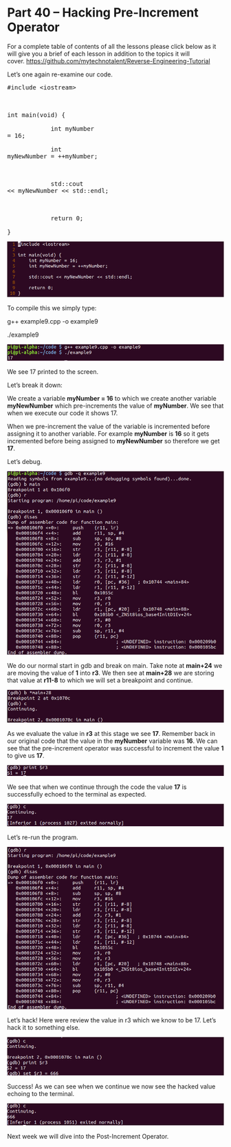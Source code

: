 # Part 40 – Hacking Pre-Increment Operator

For a complete table of contents of all the lessons please click below as it will give you a brief of each lesson in addition to the topics it will cover.&nbsp;https://github.com/mytechnotalent/Reverse-Engineering-Tutorial

Let’s one again re-examine our code.

<pre spellcheck="false">#include &lt;iostream&gt;

&nbsp;

int main(void) {

&nbsp;&nbsp;&nbsp;&nbsp;&nbsp;&nbsp;&nbsp;&nbsp;&nbsp;&nbsp;&nbsp; int myNumber
= 16;

&nbsp;&nbsp;&nbsp;&nbsp;&nbsp;&nbsp;&nbsp;&nbsp;&nbsp;&nbsp;&nbsp; int
myNewNumber = ++myNumber;

&nbsp;

&nbsp;&nbsp;&nbsp;&nbsp;&nbsp;&nbsp;&nbsp;&nbsp;&nbsp;&nbsp;&nbsp; std::cout
&lt;&lt; myNewNumber &lt;&lt; std::endl;

&nbsp;

&nbsp;&nbsp;&nbsp;&nbsp;&nbsp;&nbsp;&nbsp;&nbsp;&nbsp;&nbsp;&nbsp; return 0;

}
</pre>

<div class="slate-resizable-image-embed slate-image-embed__resize-full-width"><img src="/imgs/1527247718232.jpg"/></div>

To compile this we simply type:

g++ example9.cpp -o example9

./example9

<div class="slate-resizable-image-embed slate-image-embed__resize-full-width"><img src="/imgs/1527247743089.jpg"/></div>

  

We see 17 printed to the screen.

Let’s break it down:

We create a variable __myNumber = 16__ to which we create another variable __myNewNumber__ which pre-increments the value of __myNumber__.&nbsp;We see that when we execute our code it shows 17.

When we pre-increment the value of the variable is incremented before assigning it to another variable.&nbsp;For example __myNumber__ is __16__ so it gets incremented before being assigned to __myNewNumber__ so therefore we get __17__.

Let’s debug.

<div class="slate-resizable-image-embed slate-image-embed__resize-full-width"><img src="/imgs/1527247841094.jpg"/></div>

We do our normal start in gdb and break on main.&nbsp;Take note at __main+24__ we are moving the value of __1__ into __r3__.&nbsp;We then see at __main+28__ we are storing that value at __r11-8__ to which we will set a breakpoint and continue.

<div class="slate-resizable-image-embed slate-image-embed__resize-full-width"><img src="/imgs/1527247877140.jpg"/></div>

As we evaluate the value in __r3__ at this stage we see __17__.&nbsp;Remember back in our original code that the value in the __myNumber__ variable was __16__.&nbsp;We can see that the pre-increment operator was successful to increment the value __1__ to give us __17__.

<div class="slate-resizable-image-embed slate-image-embed__resize-full-width"><img src="/imgs/1527247908955.jpg"/></div>

We see that when we continue through the code the value __17__ is successfully echoed to the terminal as expected.

<div class="slate-resizable-image-embed slate-image-embed__resize-full-width"><img src="/imgs/1527247930003.jpg"/></div>

Let’s re-run the program.

<div class="slate-resizable-image-embed slate-image-embed__resize-full-width"><img src="/imgs/1527248017494.jpg"/></div>

Let’s hack!&nbsp;Here were review the value in r3 which we know to be 17.&nbsp;Let’s hack it to something else.

<div class="slate-resizable-image-embed slate-image-embed__resize-full-width"><img src="/imgs/1527248050749.jpg"/></div>

Success!&nbsp;As we can see when we continue we now see the hacked value echoing to the terminal.

<div class="slate-resizable-image-embed slate-image-embed__resize-full-width"><img src="/imgs/1527248118408.jpg"/></div>

Next week we will dive into the Post-Increment Operator.

  

  